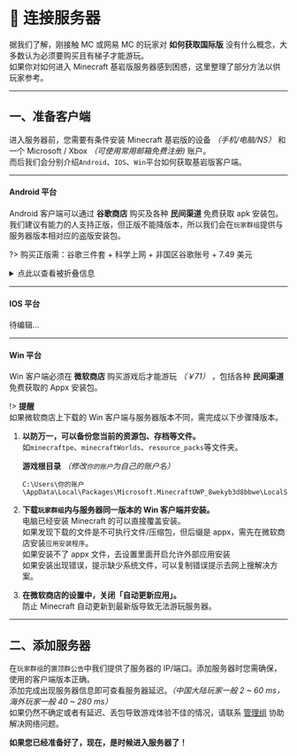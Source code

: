<!-- guide/link -->

# 📡 连接服务器

据我们了解，刚接触 MC 或网易 MC 的玩家对 **如何获取国际版** 没有什么概念，大多数认为必须要购买且有梯子才能游玩。<br/>
如果你对如何进入 Minecraft 基岩版服务器感到困惑，这里整理了部分方法以供玩家参考。

---

## 一、准备客户端

进入服务器前，您需要有条件安装 Minecraft 基岩版的设备 _（手机/电脑/NS）_ 和一个 Microsoft / Xbox  _（可使用常用邮箱免费注册)_ 账户。<br/>
而后我们会分别介绍`Android`、`IOS`、`Win`平台如何获取基岩版客户端。

---

#### Android 平台

Android 客户端可以通过 **谷歌商店** 购买及各种 **民间渠道** 免费获取 apk 安装包。<br/>
我们建议有能力的人支持正版，但正版不能降版本，所以我们会在`玩家群组`提供与服务器版本相对应的盗版安装包。

?> 购买正版需：谷歌三件套 + 科学上网 + 非国区谷歌账号 + 7.49 美元

<details>
<summary>点此以查看被折叠信息</summary>

民间渠道：

[苦力怕论坛下载](https://klpbbs.com/xz)<br/>
[MineBBS下载](https://www.minebbs.com/minecraft)

</details>

---

#### IOS 平台

待编辑...

---

#### Win 平台

Win 客户端必须在 **微软商店** 购买游戏后才能游玩 _（￥71）_ ，包括各种 **民间渠道** 免费获取的 Appx 安装包。

!> **提醒** <br/>
如果微软商店上下载的 Win 客户端与服务器版本不同，需完成以下步骤降版本。

1.  **以防万一，可以备份您当前的资源包、存档等文件。**<br/>
    如`minecraftpe`、`minecraftWorlds`、`resource_packs`等文件夹。

    **游戏根目录** _（修改`你的账户`为自己的账户名）_

    ```
    C:\Users\你的账户\AppData\Local\Packages\Microsoft.MinecraftUWP_8wekyb3d8bbwe\LocalState\games\com.mojang
    ```

2.  **下载`玩家群组`内与服务器同一版本的 Win 客户端并安装。** <br/>
    电脑已经安装 Minecraft 的可以直接覆盖安装。<br/>
    如果发现下载的文件是不可执行文件/压缩包，但后缀是 appx，需先在微软商店安装`应用安装程序`。<br/>
    如果安装不了 appx 文件，去设置里面开启允许外部应用安装<br/>
    如果安装出现错误，提示缺少系统文件，可以复制错误提示去网上搜解决方案。

3.  **在微软商店的设置中，关闭「自动更新应用」。** <br/>
    防止 Minecraft 自动更新到最新版导致无法游玩服务器。

---

## 二、添加服务器

在`玩家群组`的`置顶群公告`中我们提供了服务器的 IP/端口。添加服务器时您需确保，使用的客户端版本正确。<br/>
添加完成出现服务器信息即可查看服务器延迟。_（中国大陆玩家一般 2 ~ 60 ms，海外玩家一般 40 ~ 280 ms）_ <br/>
如果仍然不确定或者有延迟、丢包导致游戏体验不佳的情况，请联系 [管理组](other/contact?id=管理组) 协助解决网络问题。

**如果您已经准备好了，现在，是时候进入服务器了！**
